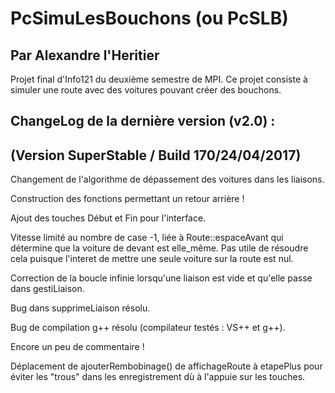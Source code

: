 # PcSimuLesBouchons (ou PcSLB)
## Par Alexandre l'Heritier
Projet final d'Info121 du deuxième semestre de MPI.
Ce projet consiste à simuler une route avec des voitures pouvant créer des bouchons.

## ChangeLog de la dernière version (v2.0) : 
## (Version SuperStable / Build 170/24/04/2017)

Changement de l'algorithme de dépassement des voitures dans les liaisons.

Construction des fonctions permettant un retour arrière !

Ajout des touches Début et Fin pour l'interface.

Vitesse limité au nombre de case -1, liée à Route::espaceAvant qui détermine que la voiture 
de devant est elle_même. Pas utile de résoudre cela puisque l'interet de mettre une seule voiture sur
la route est nul.

Correction de la boucle infinie lorsqu'une liaison est vide et qu'elle passe dans gestiLiaison.

Bug dans supprimeLiaison résolu.

Bug de compilation g++ résolu (compilateur testés : VS++ et g++).

Encore un peu de commentaire !

Déplacement de ajouterRembobinage() de affichageRoute à etapePlus pour éviter les "trous" dans les enregistrement dù à l'appuie sur les touches.
